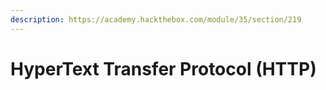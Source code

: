 ```yaml
---
description: https://academy.hackthebox.com/module/35/section/219
---
```


# HyperText Transfer Protocol (HTTP)

